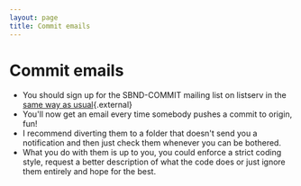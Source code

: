 ```yaml
---
layout: page
title: Commit emails
---
```




Commit emails
==============================================

-   You should sign up for the SBND-COMMIT mailing list on listserv in
    the [same way as
    usual](https://listserv.fnal.gov/users.asp){.external}
-   You\'ll now get an email every time somebody pushes a commit to
    origin, fun!
-   I recommend diverting them to a folder that doesn\'t send you a
    notification and then just check them whenever you can be bothered.
-   What you do with them is up to you, you could enforce a strict
    coding style, request a better description of what the code does or
    just ignore them entirely and hope for the best.
